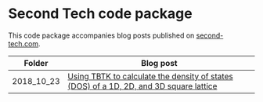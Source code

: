 # Second Tech code package  
This code package accompanies blog posts published on [second-tech.com](https://www.second-tech.com/wordpress/).

| Folder         | Blog post                                                                                                                                                                                                                           |
|----------------|-------------------------------------------------------------------------------------------------------------------------------------------------------------------------------------------------------------------------------------|
| 2018_10_23     | [Using TBTK to calculate the density of states (DOS) of a 1D, 2D, and 3D square lattice](http://second-tech.com/wordpress/index.php/2018/10/23/using-tbtk-to-calculate-the-density-of-states-dos-of-a-1d-2d-and-3d-square-lattice/) |
